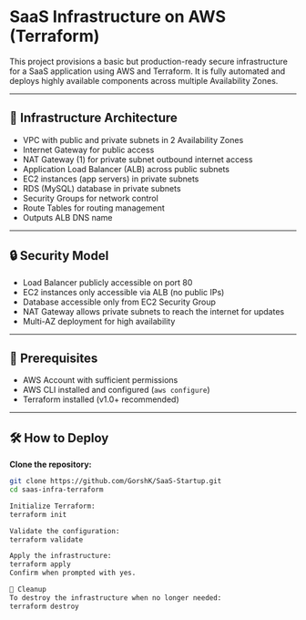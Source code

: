 # SaaS Infrastructure on AWS (Terraform)

This project provisions a basic but production-ready secure infrastructure for a SaaS application using AWS and Terraform. It is fully automated and deploys highly available components across multiple Availability Zones.

---

## 📐 Infrastructure Architecture

- VPC with public and private subnets in 2 Availability Zones  
- Internet Gateway for public access  
- NAT Gateway (1) for private subnet outbound internet access  
- Application Load Balancer (ALB) across public subnets  
- EC2 instances (app servers) in private subnets  
- RDS (MySQL) database in private subnets  
- Security Groups for network control  
- Route Tables for routing management  
- Outputs ALB DNS name  

---

## 🔒 Security Model

- Load Balancer publicly accessible on port 80  
- EC2 instances only accessible via ALB (no public IPs)  
- Database accessible only from EC2 Security Group  
- NAT Gateway allows private subnets to reach the internet for updates  
- Multi-AZ deployment for high availability  

---

## 🚀 Prerequisites

- AWS Account with sufficient permissions  
- AWS CLI installed and configured (`aws configure`)  
- Terraform installed (v1.0+ recommended)  

---


## 🛠️ How to Deploy

**Clone the repository:**

```bash
git clone https://github.com/GorshK/SaaS-Startup.git
cd saas-infra-terraform

Initialize Terraform:
terraform init

Validate the configuration:
terraform validate

Apply the infrastructure:
terraform apply
Confirm when prompted with yes.

🧹 Cleanup
To destroy the infrastructure when no longer needed:
terraform destroy
